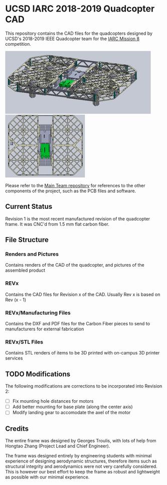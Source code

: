 # UCSD IARC 2018-2019 Quadcopter CAD
This repository contains the CAD files for the quadcopters designed by UCSD's 2018-2019 IEEE Quadcopter team for the [IARC Mission 8](http://www.aerialroboticscompetition.org/) competition.

<p float="left">
    <img src="/Renders and Pictures/Dimetric.PNG" height="200"/>
    <img src="/Renders and Pictures/Top.PNG"      height="200"/>
</p>

Please refer to the [Main Team repository](https://github.com/TsunamiTTT/UCSD-QuadCopter-2018-2019-) for references to the other components of the project, such as the PCB files and software.

## Current Status
Revision 1 is the most recent manufactured revision of the quadcopter frame. It was CNC'd from 1.5 mm flat carbon fiber.

## File Structure

### Renders and Pictures
Contains renders of the CAD of the quadcopter, and pictures of the assembled product

### REVx
Contains the CAD files for Revision x of the CAD. Usually Rev x is based on Rev (x - 1)

### REVx/Manufacturing Files
Contains the DXF and PDF files for the Carbon Fiber pieces to send to manufacturers for external fabrication

### REVx/STL Files
Contains STL renders of items to be 3D printed with on-campus 3D printer services

## TODO Modifications
The following modifications are corrections to be incorporated into Revision 2:
- [ ] Fix mounting hole distances for motors
- [ ] Add better mounting for base plate (along the center axis)
- [ ] Modify landing gear to accomodate the axel of the motor

## Credits
The entire frame was designed by Georges Troulis, with lots of help from Hongtao Zhang (Project Lead and Chief Engineer).

The frame was designed entirely by engineering students with minimal experience of designing aerodynamic structures, therefore items such as structural integrity and aerodynamics were not very carefully considered. This is however our best effort to keep the frame as robust and lightweight as possible with our minimal experience.
